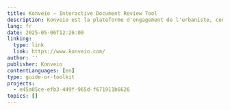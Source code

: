 ```yaml
---
title: Konveio – Interactive Document Review Tool
description: Konveio est la plateforme d'engagement de l'urbaniste, conçue pour simplifier la manière dont les collectivités s'engagent avec les parties prenantes tout au long du cycle de vie du plan et trouvent des réponses dans leur cadre complexe de documents d'orientation.
lang: fr
date: 2025-05-06T12:26:00
linking:
  type: link
  link: https://www.konveio.com/
author: ''
publisher: Konveio
contentLanguages: [en]
type: guide-or-toolkit
projects:
  - e45a05ce-efb3-449f-965d-f671911b6626
topics: []
---
```

